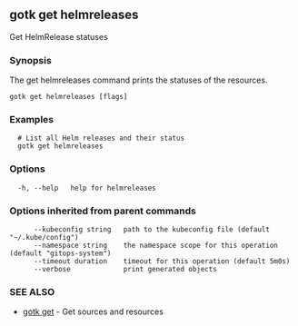 ## gotk get helmreleases

Get HelmRelease statuses

### Synopsis

The get helmreleases command prints the statuses of the resources.

```
gotk get helmreleases [flags]
```

### Examples

```
  # List all Helm releases and their status
  gotk get helmreleases

```

### Options

```
  -h, --help   help for helmreleases
```

### Options inherited from parent commands

```
      --kubeconfig string   path to the kubeconfig file (default "~/.kube/config")
      --namespace string    the namespace scope for this operation (default "gitops-system")
      --timeout duration    timeout for this operation (default 5m0s)
      --verbose             print generated objects
```

### SEE ALSO

* [gotk get](gotk_get.md)	 - Get sources and resources

